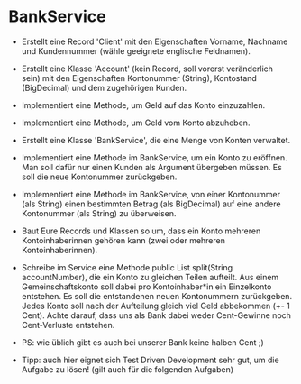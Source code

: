 # BankService
- Erstellt eine Record 'Client' mit den Eigenschaften Vorname, Nachname und Kundennummer (wähle geeignete englische Feldnamen).
- Erstellt eine Klasse 'Account' (kein Record, soll vorerst veränderlich sein) mit den Eigenschaften Kontonummer (String), Kontostand (BigDecimal) und dem zugehörigen Kunden.
- Implementiert eine Methode, um Geld auf das Konto einzuzahlen.
- Implementiert eine Methode, um Geld vom Konto abzuheben.
- Erstellt eine Klasse 'BankService', die eine Menge von Konten verwaltet.
- Implementiert eine Methode im BankService, um ein Konto zu eröffnen. Man soll dafür nur einen Kunden als Argument übergeben müssen. Es soll die neue Kontonummer zurückgeben.
- Implementiert eine Methode im BankService, von einer Kontonummer (als String) einen bestimmten Betrag (als BigDecimal) auf eine andere Kontonummer (als String) zu überweisen.
- Baut Eure Records und Klassen so um, dass ein Konto mehreren Kontoinhaberinnen gehören kann (zwei oder mehreren Kontoinhaberinnen).

- Schreibe im Service eine Methode public List<String> split(String accountNumber), die ein Konto zu gleichen Teilen aufteilt. Aus einem Gemeinschaftskonto soll dabei pro Kontoinhaber*in ein Einzelkonto entstehen. Es soll die entstandenen neuen Kontonummern zurückgeben. Jedes Konto soll nach der Aufteilung gleich viel Geld abbekommen (+- 1 Cent). Achte darauf, dass uns als Bank dabei weder Cent-Gewinne noch Cent-Verluste entstehen.

- PS: wie üblich gibt es auch bei unserer Bank keine halben Cent ;)

- Tipp: auch hier eignet sich Test Driven Development sehr gut, um die Aufgabe zu lösen! (gilt auch für die folgenden Aufgaben)
